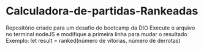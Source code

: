 # Calculadora-de-partidas-Rankeadas
Repositório criado para um desafio do bootcamp da DIO
Execute o arquivo no terminal nodeJS e modifique a primeira linha para mudar o resultado 
Exemplo:
let result = ranked(número de vitórias, número de derrotas)
